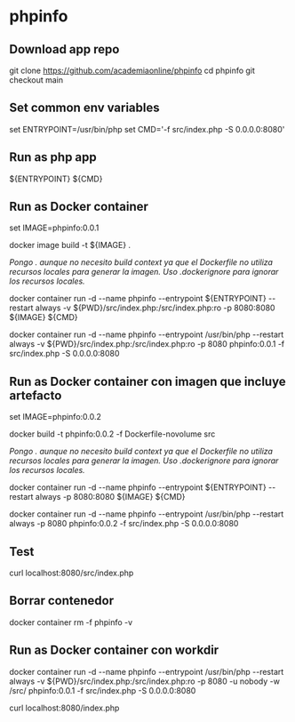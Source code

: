 # phpinfo

## Download app repo

git clone https://github.com/academiaonline/phpinfo
cd phpinfo
git checkout main

## Set common env variables

set ENTRYPOINT=/usr/bin/php
set CMD='-f src/index.php -S 0.0.0.0:8080'

## Run as php app

${ENTRYPOINT} ${CMD}

## Run as Docker container

set IMAGE=phpinfo:0.0.1

docker image build -t ${IMAGE} .

_Pongo . aunque no necesito build context ya que el Dockerfile no utiliza recursos locales para generar la imagen. Uso .dockerignore para ignorar los recursos locales._

docker container run -d --name phpinfo --entrypoint ${ENTRYPOINT} --restart always -v ${PWD}/src/index.php:/src/index.php:ro -p 8080:8080 ${IMAGE} ${CMD}

docker container run -d --name phpinfo --entrypoint /usr/bin/php --restart always -v ${PWD}/src/index.php:/src/index.php:ro -p 8080 phpinfo:0.0.1 -f src/index.php -S 0.0.0.0:8080

## Run as Docker container con imagen que incluye artefacto

set IMAGE=phpinfo:0.0.2

docker build -t phpinfo:0.0.2 -f Dockerfile-novolume src

_Pongo . aunque no necesito build context ya que el Dockerfile no utiliza recursos locales para generar la imagen. Uso .dockerignore para ignorar los recursos locales._

docker container run -d --name phpinfo --entrypoint ${ENTRYPOINT} --restart always -p 8080:8080 ${IMAGE} ${CMD}

docker container run -d --name phpinfo --entrypoint /usr/bin/php --restart always -p 8080 phpinfo:0.0.2 -f src/index.php -S 0.0.0.0:8080

## Test

curl localhost:8080/src/index.php

## Borrar contenedor

docker container rm -f phpinfo -v

## Run as Docker container con workdir

docker container run -d --name phpinfo --entrypoint /usr/bin/php --restart always -v ${PWD}/src/index.php:/src/index.php:ro -p 8080 -u nobody -w /src/ phpinfo:0.0.1 -f src/index.php -S 0.0.0.0:8080

curl localhost:8080/index.php

